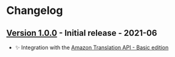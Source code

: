 # Changelog

## [Version 1.0.0](https://github.com/dataiku/dss-plugin-nlp-amazon-translation/releases/tag/v1.0.0) - Initial release - 2021-06

- ✨ Integration with the [Amazon Translation API - Basic edition](https://aws.amazon.com/translate/)
